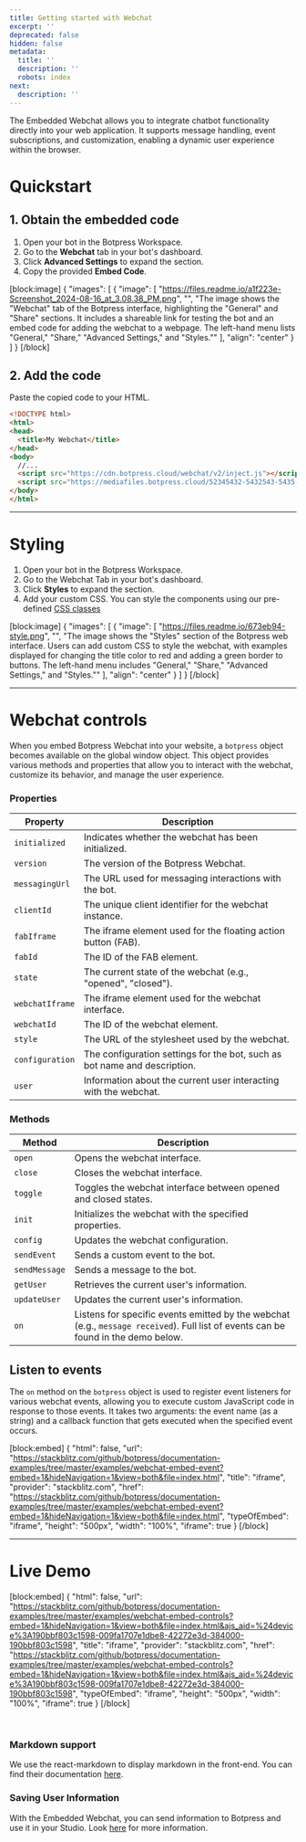 ```yaml
---
title: Getting started with Webchat
excerpt: ''
deprecated: false
hidden: false
metadata:
  title: ''
  description: ''
  robots: index
next:
  description: ''
---
```

The Embedded Webchat allows you to integrate chatbot functionality directly into your web application. It supports message handling, event subscriptions, and customization, enabling a dynamic user experience within the browser.

# Quickstart

## 1. Obtain the embedded code

1. Open your bot in the Botpress Workspace.
2. Go to the **Webchat** tab in your bot's dashboard.
3. Click **Advanced Settings** to expand the section.
4. Copy the provided **Embed Code**.

[block:image]
{
  "images": [
    {
      "image": [
        "https://files.readme.io/a1f223e-Screenshot_2024-08-16_at_3.08.38_PM.png",
        "",
        "The image shows the \"Webchat\" tab of the Botpress interface, highlighting the \"General\" and \"Share\" sections. It includes a shareable link for testing the bot and an embed code for adding the webchat to a webpage. The left-hand menu lists \"General,\" \"Share,\" \"Advanced Settings,\" and \"Styles.\""
      ],
      "align": "center"
    }
  ]
}
[/block]


## 2. Add the code

Paste the copied code to your HTML.

```html index.html
<!DOCTYPE html>
<html>
<head>
  <title>My Webchat</title>
</head>
<body>
  //...
  <script src="https://cdn.botpress.cloud/webchat/v2/inject.js"></script>
  <script src="https://mediafiles.botpress.cloud/52345432-5432543-5435-435545434/webchat/v2/config.js"></script>
</body>
</html>

```

***

# Styling

1. Open your bot in the Botpress Workspace.
2. Go to the Webchat Tab in your bot's dashboard.
3. Click **Styles** to expand the section.
4. Add your custom CSS. You can style the components using our pre-defined [CSS classes](https://botpress.com/docs/custom-css-reference)

[block:image]
{
  "images": [
    {
      "image": [
        "https://files.readme.io/673eb94-style.png",
        "",
        "The image shows the \"Styles\" section of the Botpress web interface. Users can add custom CSS to style the webchat, with examples displayed for changing the title color to red and adding a green border to buttons. The left-hand menu includes \"General,\" \"Share,\" \"Advanced Settings,\" and \"Styles.\""
      ],
      "align": "center"
    }
  ]
}
[/block]


***

# Webchat controls

When you embed Botpress Webchat into your website, a `botpress` object becomes available on the global window object. This object provides various methods and properties that allow you to interact with the webchat, customize its behavior, and manage the user experience. 

### Properties

| Property        | Description                                                               |
| --------------- | ------------------------------------------------------------------------- |
| `initialized`   | Indicates whether the webchat has been initialized.                       |
| `version`       | The version of the Botpress Webchat.                                      |
| `messagingUrl`  | The URL used for messaging interactions with the bot.                     |
| `clientId`      | The unique client identifier for the webchat instance.                    |
| `fabIframe`     | The iframe element used for the floating action button (FAB).             |
| `fabId`         | The ID of the FAB element.                                                |
| `state`         | The current state of the webchat (e.g., "opened", "closed").              |
| `webchatIframe` | The iframe element used for the webchat interface.                        |
| `webchatId`     | The ID of the webchat element.                                            |
| `style`         | The URL of the stylesheet used by the webchat.                            |
| `configuration` | The configuration settings for the bot, such as bot name and description. |
| `user`          | Information about the current user interacting with the webchat.          |

### Methods

| Method        | Description                                                                                                                        |
| ------------- | ---------------------------------------------------------------------------------------------------------------------------------- |
| `open`        | Opens the webchat interface.                                                                                                       |
| `close`       | Closes the webchat interface.                                                                                                      |
| `toggle`      | Toggles the webchat interface between opened and closed states.                                                                    |
| `init`        | Initializes the webchat with the specified properties.                                                                             |
| `config`      | Updates the webchat configuration.                                                                                                 |
| `sendEvent`   | Sends a custom event to the bot.                                                                                                   |
| `sendMessage` | Sends a message to the bot.                                                                                                        |
| `getUser`     | Retrieves the current user's information.                                                                                          |
| `updateUser`  | Updates the current user's information.                                                                                            |
| `on`          | Listens for specific events emitted by the webchat (e.g., `message received`). Full list of events can be found in the demo below. |

## Listen to events

The `on` method on the `botpress` object is used to register event listeners for various webchat events, allowing you to execute custom JavaScript code in response to those events. It takes two arguments: the event name (as a string) and a callback function that gets executed when the specified event occurs.

[block:embed]
{
  "html": false,
  "url": "https://stackblitz.com/github/botpress/documentation-examples/tree/master/examples/webchat-embed-event?embed=1&hideNavigation=1&view=both&file=index.html",
  "title": "iframe",
  "provider": "stackblitz.com",
  "href": "https://stackblitz.com/github/botpress/documentation-examples/tree/master/examples/webchat-embed-event?embed=1&hideNavigation=1&view=both&file=index.html",
  "typeOfEmbed": "iframe",
  "height": "500px",
  "width": "100%",
  "iframe": true
}
[/block]


***

# Live Demo

[block:embed]
{
  "html": false,
  "url": "https://stackblitz.com/github/botpress/documentation-examples/tree/master/examples/webchat-embed-controls?embed=1&hideNavigation=1&view=both&file=index.html&ajs_aid=%24device%3A190bbf803c1598-009fa1707e1dbe8-42272e3d-384000-190bbf803c1598",
  "title": "iframe",
  "provider": "stackblitz.com",
  "href": "https://stackblitz.com/github/botpress/documentation-examples/tree/master/examples/webchat-embed-controls?embed=1&hideNavigation=1&view=both&file=index.html&ajs_aid=%24device%3A190bbf803c1598-009fa1707e1dbe8-42272e3d-384000-190bbf803c1598",
  "typeOfEmbed": "iframe",
  "height": "500px",
  "width": "100%",
  "iframe": true
}
[/block]


<br />

### Markdown support

We use the react-markdown to display markdown in the front-end. You can find their documentation [here](https://github.com/remarkjs/react-markdown).

### Saving User Information

With the Embedded Webchat, you can send information to Botpress and use it in your Studio. Look [here](/docs/user-data) for more information.